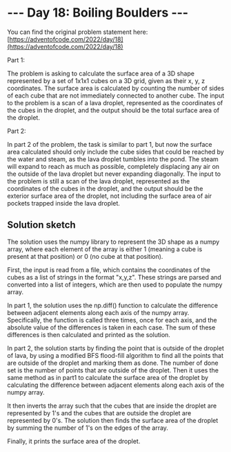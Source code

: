 # --- Day 18: Boiling Boulders ---

You can find the original problem statement here: [https://adventofcode.com/2022/day/18](https://adventofcode.com/2022/day/18)

Part 1:

The problem is asking to calculate the surface area of a 3D shape represented by a set of 1x1x1 cubes on a 3D grid, given as their x, y, z coordinates. The surface area is calculated by counting the number of sides of each cube that are not immediately connected to another cube. The input to the problem is a scan of a lava droplet, represented as the coordinates of the cubes in the droplet, and the output should be the total surface area of the droplet.

Part 2:

In part 2 of the problem, the task is similar to part 1, but now the surface area calculated should only include the cube sides that could be reached by the water and steam, as the lava droplet tumbles into the pond. The steam will expand to reach as much as possible, completely displacing any air on the outside of the lava droplet but never expanding diagonally. The input to the problem is still a scan of the lava droplet, represented as the coordinates of the cubes in the droplet, and the output should be the exterior surface area of the droplet, not including the surface area of air pockets trapped inside the lava droplet.


## Solution sketch

The solution uses the numpy library to represent the 3D shape as a numpy array, where each element of the array is either 1 (meaning a cube is present at that position) or 0 (no cube at that position).

First, the input is read from a file, which contains the coordinates of the cubes as a list of strings in the format "x,y,z". These strings are parsed and converted into a list of integers, which are then used to populate the numpy array.

In part 1, the solution uses the np.diff() function to calculate the difference between adjacent elements along each axis of the numpy array. Specifically, the function is called three times, once for each axis, and the absolute value of the differences is taken in each case. The sum of these differences is then calculated and printed as the solution.

In part 2, the solution starts by finding the point that is outside of the droplet of lava, by using a modified BFS flood-fill algorithm to find all the points that are outside of the droplet and marking them as done. The number of done set is the number of points that are outside of the droplet. Then it uses the same method as in part1 to calculate the surface area of the droplet by calculating the difference between adjacent elements along each axis of the numpy array.

It then inverts the array such that the cubes that are inside the droplet are represented by 1's and the cubes that are outside the droplet are represented by 0's. The solution then finds the surface area of the droplet by summing the number of 1's on the edges of the array.

Finally, it prints the surface area of the droplet.